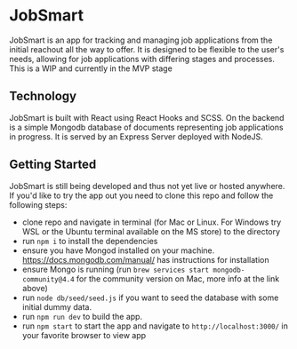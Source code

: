 # JobSmart

JobSmart is an app for tracking and managing job applications from the initial reachout all the way to offer. It is designed to be flexible to the user's needs, allowing for job applications with differing stages and processes. This is a WIP and currently in the MVP stage

## Technology

JobSmart is built with React using React Hooks and SCSS. On the backend is a simple Mongodb database of documents representing job applications in progress. It is served by an Express Server deployed with NodeJS. 

## Getting Started

JobSmart is still being developed and thus not yet live or hosted anywhere. If you'd like to try the app out you need to clone this repo and follow the following steps:
 - clone repo and navigate in terminal (for Mac or Linux. For Windows try WSL or the Ubuntu terminal available on the MS store) to the directory
 - run `npm i` to install the dependencies
 - ensure you have Mongod installed on your machine. https://docs.mongodb.com/manual/ has instructions for installation
 - ensure Mongo is running (run `brew services start mongodb-community@4.4` for the community version on Mac, more info at the link above)
 - run `node db/seed/seed.js` if you want to seed the database with some initial dummy data.
 - run `npm run dev` to build the app.
 - run `npm start` to start the app and navigate to `http://localhost:3000/` in your favorite browser to view app
